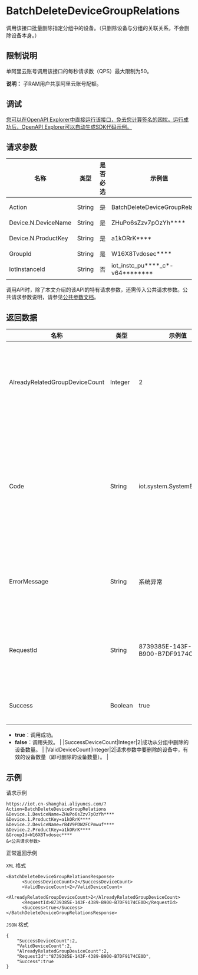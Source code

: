 # BatchDeleteDeviceGroupRelations

调用该接口批量删除指定分组中的设备。（只删除设备与分组的关联关系，不会删除设备本身。）

## 限制说明

单阿里云账号调用该接口的每秒请求数（QPS）最大限制为50。

**说明：** 子RAM用户共享阿里云账号配额。

## 调试

[您可以在OpenAPI Explorer中直接运行该接口，免去您计算签名的困扰。运行成功后，OpenAPI Explorer可以自动生成SDK代码示例。](https://api.aliyun.com/#product=Iot&api=BatchDeleteDeviceGroupRelations&type=RPC&version=2018-01-20)

## 请求参数

|名称|类型|是否必选|示例值|描述|
|--|--|----|---|--|
|Action|String|是|BatchDeleteDeviceGroupRelations|系统规定参数。取值：BatchDeleteDeviceGroupRelations。 |
|Device.N.DeviceName|String|是|ZHuPo6sZzv7pOzYh\*\*\*\*|要从分组中删除的设备名称。 |
|Device.N.ProductKey|String|是|a1kORrK\*\*\*\*|要从分组中删除的设备所属产品的ProductKey。 |
|GroupId|String|是|W16X8Tvdosec\*\*\*\*|分组ID，分组的全局唯一标识符。 |
|IotInstanceId|String|否|iot\_instc\_pu\*\*\*\*\_c\*-v64\*\*\*\*\*\*\*\*|实例ID。公共实例不传此参数，企业版实例需传入。 |

调用API时，除了本文介绍的该API的特有请求参数，还需传入公共请求参数。公共请求参数说明，请参见[公共参数文档](~~30561~~)。

## 返回数据

|名称|类型|示例值|描述|
|--|--|---|--|
|AlreadyRelatedGroupDeviceCount|Integer|2|删除前，已添加到此分组的设备数量。 |
|Code|String|iot.system.SystemException|调用失败时，返回的错误码。更多信息，请参见[错误码](~~87387~~)。 |
|ErrorMessage|String|系统异常|调用失败时，返回的出错信息。 |
|RequestId|String|8739385E-143F-4389-B900-B7DF9174CE0D|阿里云为该请求生成的唯一标识符。 |
|Success|Boolean|true|是否调用成功。

 -   **true**：调用成功。
-   **false**：调用失败。 |
|SuccessDeviceCount|Integer|2|成功从分组中删除的设备数量。 |
|ValidDeviceCount|Integer|2|请求参数中要删除的设备中，有效的设备数量（即可删除的设备数量）。 |

## 示例

请求示例

```
https://iot.cn-shanghai.aliyuncs.com/?Action=BatchDeleteDeviceGroupRelations
&Device.1.DeviceName=ZHuPo6sZzv7pOzYh****
&Device.1.ProductKey=a1kORrK****
&Device.2.DeviceName=rB4V9PDW2FCPmwuf****
&Device.2.ProductKey=a1kORrK****
&GroupId=W16X8Tvdosec****
&<公共请求参数>
```

正常返回示例

`XML` 格式

```
<BatchDeleteDeviceGroupRelationsResponse>
      <SuccessDeviceCount>2</SuccessDeviceCount>
      <ValidDeviceCount>2</ValidDeviceCount>
      <AlreadyRelatedGroupDeviceCount>2</AlreadyRelatedGroupDeviceCount>
      <RequestId>8739385E-143F-4389-B900-B7DF9174CE0D</RequestId>
      <Success>true</Success>
</BatchDeleteDeviceGroupRelationsResponse>
```

`JSON` 格式

```
{
    "SuccessDeviceCount":2,
    "ValidDeviceCount":2,
    "AlreadyRelatedGroupDeviceCount":2,
    "RequestId":"8739385E-143F-4389-B900-B7DF9174CE0D",
    "Success":true    
}
```

